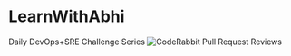 # LearnWithAbhi
Daily DevOps+SRE Challenge Series
![CodeRabbit Pull Request Reviews](https://img.shields.io/coderabbit/prs/github/abhigauravm/LearnWithAbhi?utm_source=oss&utm_medium=github&utm_campaign=abhigauravm%2FLearnWithAbhi&labelColor=171717&color=FF570A&link=https%3A%2F%2Fcoderabbit.ai&label=CodeRabbit+Reviews)
